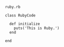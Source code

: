 <!-- >>>>>> BEGIN GENERATED FILE: SOURCE C:/Users/Burdette/Documents/GitHub/markdown_helper/test/include/templates/ruby_code_block.md -->
<!-- DO NOT EDIT -->
<!-- >>>>>> BEGIN INCLUDED FILE: SOURCE C:/Users/Burdette/Documents/GitHub/markdown_helper/test/include/templates/../includes/ruby.rb -->
<code>ruby.rb</code>
```
class RubyCode

  def initialize
    puts('This is Ruby.')
  end

end
```
<!-- <<<<<< END INCLUDED FILE: SOURCE C:/Users/Burdette/Documents/GitHub/markdown_helper/test/include/templates/../includes/ruby.rb -->
<!-- <<<<<< END GENERATED FILE: SOURCE C:/Users/Burdette/Documents/GitHub/markdown_helper/test/include/templates/ruby_code_block.md -->
